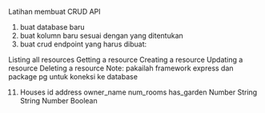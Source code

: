 Latihan membuat CRUD API

1. buat database baru
2. buat kolumn baru sesuai dengan yang ditentukan
3. buat crud
   endpoint yang harus dibuat:

Listing all resources
Getting a resource
Creating a resource
Updating a resource
Deleting a resource
Note: pakailah framework express dan package pg untuk koneksi ke database

11. Houses
    id address owner_name num_rooms has_garden
    Number String String Number Boolean
